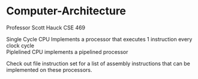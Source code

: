 # Computer-Architecture
Professor Scott Hauck CSE 469

Single Cycle CPU Implements a processor that executes 1 instruction every clock cycle\
Piplelined CPU implements a pipelined processor

Check out file instruction set for a list of assembly instructions that can be implemented on these processors.
